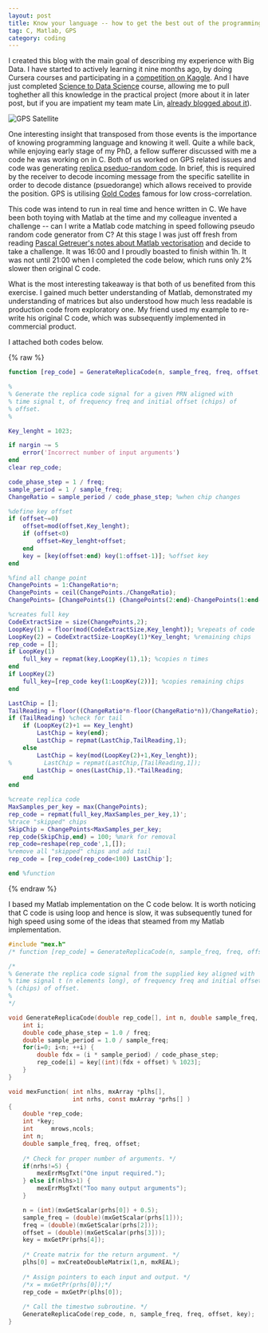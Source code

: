 ```yaml
---
layout: post
title: Know your language -- how to get the best out of the programming language
tag: C, Matlab, GPS
category: coding
---
```


I created this blog with the main goal of describing my experience with Big Data. I have started to actively learning it nine months ago, by doing Cursera courses and participating in a [competition on Kaggle](https://www.kaggle.com/c/seizure-prediction). And I have just completed [Science to Data Science](http://www.s2ds.org/) course, allowing me to pull toghether all this knowledge in the practical project (more about it in later post, but if you are impatient my team mate Lin, [already blogged about it](http://linbug.github.io/data%20science/2015/09/10/Takeaways-from-S2DS/)).


![](https://upload.wikimedia.org/wikipedia/commons/8/86/GPS-IIRM.jpg "GPS Satellite")


One interesting insight that transposed from those events is the importance of knowing programming language and knowing it well. Quite a while back, while enjoying early stage of my PhD, a fellow sufferer discussed with me a code he was working on in C. Both of us worked on GPS related issues and code was generating [replica pseduo-random code](http://www.trimble.com/gps_tutorial/sub_pseudo.aspx). In brief, this is required by the receiver to decode incoming message from the specific satellite in order to decode distance (psuedorange) which allows received to provide the position. GPS is utilising [Gold Codes](https://en.wikipedia.org/wiki/Gold_code) famous for low cross-correlation.

This code was intend to run in real time and hence written in C. We have been both toying with Matlab at the time and my colleague invented a challenge -- can I  write a Matlab code matching in speed following pseudo random code generator from C? At this stage I was just off fresh from reading [Pascal Getreuer's notes about Matlab vectorisation](http://www.getreuer.info/matopt.pdf) and decide to take a challenge. It was 16:00 and I proudly boasted to finish within 1h. It was not until 21:00 when I completed the code below, which runs only 2% slower then original C code. 

What is the most interesting takeaway is that both of us benefited from this exercise. I gained much better understanding of Matlab, demonstrated my understanding of matrices but also understood how much less readable is production code from exploratory one. My friend used my example to re-write his original C code, which was subsequently implemented in commercial product. 


I attached both codes below.

{% raw %} 
```matlab
function [rep_code] = GenerateReplicaCode(n, sample_freq, freq, offset, key)

%
% Generate the replica code signal for a given PRN aligned with
% time signal t, of frequency freq and initial offset (chips) of
% offset.
%

Key_lenght = 1023;

if nargin ~= 5
	error('Incorrect number of input arguments')
end
clear rep_code;

code_phase_step = 1 / freq;
sample_period = 1 / sample_freq;
ChangeRatio = sample_period / code_phase_step; %when chip changes

%define key offset
if (offset~=0)
    offset=mod(offset,Key_lenght);
    if (offset<0)
        offset=Key_lenght+offset;
    end
    key = [key(offset:end) key(1:offset-1)]; %offset key
end

%find all change point
ChangePoints = 1:ChangeRatio*n;
ChangePoints = ceil(ChangePoints./ChangeRatio);
ChangePoints= [ChangePoints(1) (ChangePoints(2:end)-ChangePoints(1:end-1))];

%creates full key
CodeExtractSize = size(ChangePoints,2);
LoopKey(1) = floor(mod(CodeExtractSize,Key_lenght)); %repeats of code
LoopKey(2) = CodeExtractSize-LoopKey(1)*Key_lenght; %remaining chips
rep_code = [];
if LoopKey(1)
    full_key = repmat(key,LoopKey(1),1); %copies n times 
end
if LoopKey(2)
    full_key=[rep_code key(1:LoopKey(2))]; %copies remaining chips
end

LastChip = [];
TailReading = floor((ChangeRatio*n-floor(ChangeRatio*n))/ChangeRatio); %readings after last change
if (TailReading) %check for tail
    if (LoopKey(2)+1 == Key_lenght)
        LastChip = key(end);
        LastChip = repmat(LastChip,TailReading,1);
    else
        LastChip = key(mod(LoopKey(2)+1,Key_lenght));
%         LastChip = repmat(LastChip,[TailReading,1]);
        LastChip = ones(LastChip,1).*TailReading;
    end
end

%create replica code
MaxSamples_per_key = max(ChangePoints);
rep_code = repmat(full_key,MaxSamples_per_key,1)';
%trace "skipped" chips
SkipChip = ChangePoints<MaxSamples_per_key;
rep_code(SkipChip,end) = 100; %mark for removal
rep_code=reshape(rep_code',1,[]);
%remove all "skipped" chips and add tail
rep_code = [rep_code(rep_code<100) LastChip'];

end %function
```
{% endraw %}

I based my Matlab implementation on the C code below. It is worth noticing that C code is using loop and hence is slow, it was subsequently tuned for high speed using some of the ideas that steamed from my Matlab implementation.


```C
#include "mex.h"
/* function [rep_code] = GenerateReplicaCode(n, sample_freq, freq, offset, key) */

/*
% Generate the replica code signal from the supplied key aligned with
% time signal t (n elements long), of frequency freq and initial offset 
% (chips) of offset.
%
*/

void GenerateReplicaCode(double rep_code[], int n, double sample_freq, double freq, double offset, int key[]) {
    int i;
    double code_phase_step = 1.0 / freq;
    double sample_period = 1.0 / sample_freq;
    for(i=0; i<n; ++i) {
        double fdx = (i * sample_period) / code_phase_step;
        rep_code[i] = key[(int)(fdx + offset) % 1023];
    }
}

void mexFunction( int nlhs, mxArray *plhs[],
                  int nrhs, const mxArray *prhs[] )
{
    double *rep_code;
    int *key;
    int     mrows,ncols;
    int n;
    double sample_freq, freq, offset;
  
    /* Check for proper number of arguments. */
    if(nrhs!=5) {
        mexErrMsgTxt("One input required.");
    } else if(nlhs>1) {
        mexErrMsgTxt("Too many output arguments");
    }

    n = (int)(mxGetScalar(prhs[0]) + 0.5);
    sample_freq = (double)(mxGetScalar(prhs[1]));
    freq = (double)(mxGetScalar(prhs[2]));
    offset = (double)(mxGetScalar(prhs[3]));
    key = mxGetPr(prhs[4]);
    
    /* Create matrix for the return argument. */
    plhs[0] = mxCreateDoubleMatrix(1,n, mxREAL);
  
    /* Assign pointers to each input and output. */
    /*x = mxGetPr(prhs[0]);*/
    rep_code = mxGetPr(plhs[0]);
  
    /* Call the timestwo subroutine. */
    GenerateReplicaCode(rep_code, n, sample_freq, freq, offset, key);
}
```
